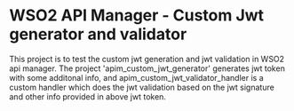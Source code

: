 # WSO2 API Manager - Custom Jwt generator and validator
This project is to test the custom jwt generation and jwt validation in WSO2 api manager.
The project 'apim_custom_jwt_generator' generates jwt token with some additonal info, and apim_custom_jwt_validator_handler is a custom handler which does the jwt validation based on the jwt signature and other info provided in above jwt token.


